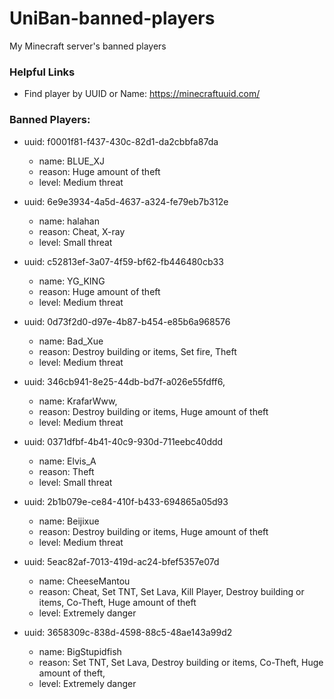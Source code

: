 # UniBan-banned-players
My Minecraft server's banned players
### Helpful Links
- Find player by UUID or Name: https://minecraftuuid.com/

### Banned Players:
-  uuid: f0001f81-f437-430c-82d1-da2cbbfa87da
    - name: BLUE_XJ
    - reason: Huge amount of theft
    - level: Medium threat
   
- uuid: 6e9e3934-4a5d-4637-a324-fe79eb7b312e
    - name: halahan
    - reason: Cheat, X-ray
    - level: Small threat
   
- uuid: c52813ef-3a07-4f59-bf62-fb446480cb33
    - name: YG_KING
    - reason: Huge amount of theft
    - level: Medium threat
   
- uuid: 0d73f2d0-d97e-4b87-b454-e85b6a968576
    - name: Bad_Xue
    - reason: Destroy building or items, Set fire, Theft
    - level: Medium threat
   
- uuid: 346cb941-8e25-44db-bd7f-a026e55fdff6,
    - name: KrafarWww,
    - reason: Destroy building or items, Huge amount of theft
    - level: Medium threat
   
- uuid: 0371dfbf-4b41-40c9-930d-711eebc40ddd
    - name: Elvis_A
    - reason: Theft
    - level: Small threat

- uuid: 2b1b079e-ce84-410f-b433-694865a05d93
    - name: Beijixue
    - reason: Destroy building or items, Huge amount of theft
    - level: Medium threat

- uuid: 5eac82af-7013-419d-ac24-bfef5357e07d
    - name: CheeseMantou
    - reason: Cheat, Set TNT, Set Lava, Kill Player, Destroy building or items, Co-Theft, Huge amount of theft
    - level: Extremely danger
 
- uuid: 3658309c-838d-4598-88c5-48ae143a99d2
    - name: BigStupidfish
    - reason: Set TNT, Set Lava, Destroy building or items, Co-Theft, Huge amount of theft,
    - level: Extremely danger
 
